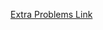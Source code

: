 [Extra Problems Link](https://docs.google.com/document/d/1PyDLefzBJ0s9ob5MxfFxUcTM5RB1UaQF/edit?tab=t.0)
